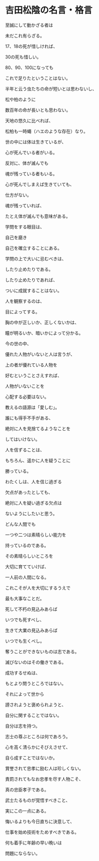 # 吉田松陰の名言・格言

至誠にして動かざる者は

未だこれ有らざる。 


 
17、18の死が惜しければ、

30の死も惜しい。

80、90、100になっても

これで足りたということはない。

半年と云う虫たちの命が短いとは思わないし、

松や柏のように

数百年の命が長いとも思わない。

天地の悠久に比べれば、

松柏も一時蠅（ハエのような存在）なり。

 

世の中には体は生きているが、

心が死んでいる者がいる。

反対に、体が滅んでも

魂が残っている者もいる。

心が死んでしまえば生きていても、

仕方がない。

魂が残っていれば、

たとえ体が滅んでも意味がある。

 

学問をする眼目は、

自己を磨き

自己を確立することにある。

 

学問の上で大いに忌むべきは、

したり止めたりである。

したり止めたりであれば、

ついに成就することはない。

 

人を観察するのは、

目によってする。

胸の中が正しいか、正しくないかは、

瞳が明るいか、暗いかによって分かる。



今の世の中、

優れた人物がいないと人は言うが、

上の者が優れている人物を

好むということさえすれば、

人物がいないことを

心配する必要はない。

 

教えるの語源は「愛しむ」。

誰にも得手不手がある、

絶対に人を見捨てるようなことを

してはいけない。

 

人を信ずることは、

もちろん、遥かに人を疑うことに

勝っている。

わたくしは、人を信じ過ぎる

欠点があったとしても、

絶対に人を疑い過ぎる欠点は

ないようにしたいと思う。



どんな人間でも

一つや二つは素晴らしい能力を

持っているのである。

その素晴らしいところを

大切に育てていけば、

一人前の人間になる。

これこそが人を大切にするうえで

最も大事なことだ。



死して不朽の見込みあらば

いつでも死すべし、

生きて大業の見込みあらば

いつでも生くべし。


奪うことができないものは志である。

滅びないのはその働きである。



成功するせぬは、

もとより問うところではない。

それによって世から

謗されようと褒められようと、

自分に関することではない。

自分は志を持つ。

志士の尊ぶところは何であろう。

心を高く清らかにそびえさせて、

自ら成すことではないか。



賞誉されて忠孝に励む人は珍しくない。

責罰されてもなお忠孝を尽す人物こそ、

真の忠臣孝子である。

武士たるものが覚悟すべきこと、

実にこの一点にある。



悔いるよりも今日直ちに決意して、

仕事を始め技術をためすべきである。

何も着手に年齢の早い晩いは

問題にならない。